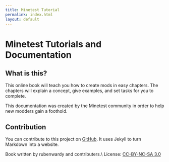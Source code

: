 ```yaml
---
title: Minetest Tutorial
permalink: index.html
layout: default
---
```


Minetest Tutorials and Documentation
====================================

What is this?
-------------

This online book will teach you how to create mods in easy chapters.
The chapters will explain a concept, give examples, and set tasks for you
to complete.

This documentation was created by the Minetest community in order to help
new modders gain a foothold.

Contribution
------------

You can contribute to this project on [GitHub](https://github.com/rubenwardy/minetest_doc).
It uses Jekyll to turn Markdown into a website.

Book written by rubenwardy and contributers.\\
License: [CC-BY-NC-SA 3.0](https://creativecommons.org/licenses/by-nc-sa/3.0/)

